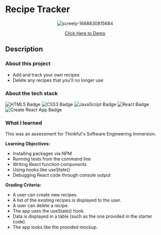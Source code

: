 # Recipe Tracker

<div align="center">

![screely-1668830815684](https://user-images.githubusercontent.com/5871075/202835668-2e822420-d032-412f-94e7-84912204a6fe.png)

[Click Here to Demo](https://jalonlewis.github.io/recipe-tracking-app/)

</div>

## Description

### About this project

- Add and track your own recipes 
- Delete any recipes that you'll no longer use

### About the tech stack

![HTML5 Badge](https://img.shields.io/badge/HTML5-E34F26?logo=html5&logoColor=fff&style=for-the-badge) ![CSS3 Badge](https://img.shields.io/badge/CSS3-1572B6?logo=css3&logoColor=fff&style=for-the-badge) ![JavaScript Badge](https://img.shields.io/badge/JavaScript-F7DF1E?logo=javascript&logoColor=000&style=for-the-badge) ![React Badge](https://img.shields.io/badge/React-61DAFB?logo=react&logoColor=000&style=for-the-badge) ![Create React App Badge](https://img.shields.io/badge/Create%20React%20App-09D3AC?logo=createreactapp&logoColor=fff&style=for-the-badge) 

### What I learned

This was an assessment for Thinkful's Software Engineering Immersion.

**Learning Objectives:**

- Installing packages via NPM
- Running tests from the command line
- Writing React function components
- Using hooks like useState()
- Debugging React code through console output

**Grading Criteria:**

- A user can create new recipes.
- A list of the existing recipes is displayed to the user.
- A user can delete a recipe.
- The app uses the useState() hook.
- Data is displayed in a table (such as the one provided in the starter code).
- The app looks like the provided mockup.
